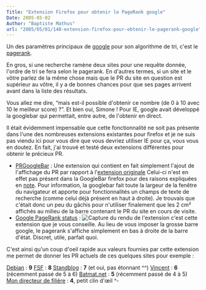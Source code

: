 ```yaml
---
Title: "Extension Firefox pour obtenir le PageRank google"
Date: 2005-05-02
Author: "Baptiste Mathus"
url: "2005/05/01/140-extension-firefox-pour-obtenir-le-pagerank-google"
---
```




Un des paramètres principaux de [google](www.google.fr) pour son
algorithme de tri, c'est le
[pagerank](http://www.webrankinfo.com/google/pagerank/index.php).

En gros, si une recherche ramène deux sites pour une requête donnée,
l'ordre de tri se fera selon le pagerank. En d'autres termes, si un site
et le vôtre parlez de la même chose mais que le PR du site en question
est supérieur au vôtre, il y a de bonnes chances pour que ses pages
arrivent avant dans la liste des résultats.

Vous allez me dire, “mais est-il possible d'obtenir ce nombre (de 0 à 10
avec 10 le meilleur score) ?”. Et bien oui, Simone ! Pour IE, google
avait développé la googlebar qui permettait, entre autre, de l'obtenir
en direct.

Il était évidemment impensable que cette fonctionnalité ne soit pas
présente dans l'une des nombreuses extensions existantes pour firefox et
je ne suis pas viendu ici pour vous dire que vous devriez utiliser IE
pour ça, vous vous en doutez. En fait, j'ai trouvé et testé deux
extensions différentes pour obtenir le précieux PR.

-   [PRGoogleBar](www.prgooglebar.org) : Une extension qui contient en
    fait simplement l'ajout de l'affichage du PR par rapport à
    l'[extension originale](http://googlebar.mozdev.org/) Celui-ci n'est
    en effet pas présent dans la GoogleBar firefox pour des raisons
    expliquées en [note](http://googlebar.mozdev.org/pagerank.html).
    Pour information, la googlebar fait toute la largeur de la fenêtre
    du navigateur et apporte pour fonctionnalités un champs de texte de
    recherche (comme celui déjà présent en haut à droite). Je trouvais
    que c'était donc un peu du gâchis pour n'utiliser finalement que les
    2 cm² affichés au milieu de la barre contenant le PR du site en
    cours de visite.
-   [Google PageRank
    status](http://www.tapouillo.com/firefox_extension/) : ![Capture du
    rendu de l'extension](/images/pr-statusbar.png) c'est cette
    extension que je vous conseille. Au lieu de vous imposer la grosse
    barre google, le pagerank s'affiche simplement en bas à droite de la
    barre d'état. Discret, utile, parfait quoi.

C'est ainsi qu'un coup d'oeil rapide aux valeurs fournies par cette
extension me permet de donner les PR actuels de ces quelques sites pour
exemple :

[Debian](http://www.debian.org)
:   **9**
[FSF](http://www.fsf.org)
:   **8**
[Standblog](http://www.standblog.org)
:   **7** (et oui, pas étonnant \^\^)
[Vincent](http://genezys.net)
:   **6** (récemment passé de 5 à 6)
[Batmat.net](http://www.batmat.net)
:   **5** (récemment passé de 4 à 5)
[Mon directeur de filière](http://www-igm.univ-mlv.fr/~dr/)
:   **4**, petit clin d'œil \^-

